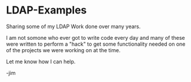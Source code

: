 # LDAP-Examples

Sharing some of my LDAP Work done over many years.

I am not somone who ever got to write code every day and many of these were written to perform a "hack" to get some functionality needed on one of the projects we were working on at the time.

Let me know how I can help.

-jim

